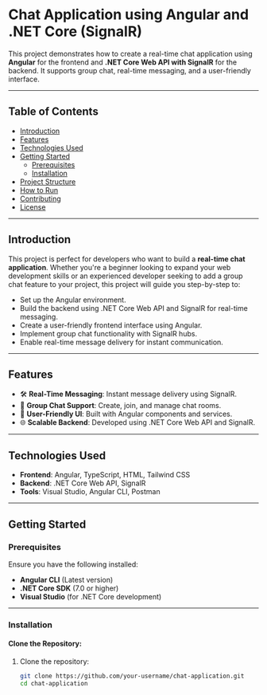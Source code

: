 # Chat Application using Angular and .NET Core (SignalR)

This project demonstrates how to create a real-time chat application using **Angular** for the frontend and **.NET Core Web API with SignalR** for the backend. It supports group chat, real-time messaging, and a user-friendly interface.

---

## Table of Contents
- [Introduction](#introduction)
- [Features](#features)
- [Technologies Used](#technologies-used)
- [Getting Started](#getting-started)
  - [Prerequisites](#prerequisites)
  - [Installation](#installation)
- [Project Structure](#project-structure)
- [How to Run](#how-to-run)
- [Contributing](#contributing)
- [License](#license)

---

## Introduction

This project is perfect for developers who want to build a **real-time chat application**. Whether you're a beginner looking to expand your web development skills or an experienced developer seeking to add a group chat feature to your project, this project will guide you step-by-step to:

- Set up the Angular environment.
- Build the backend using .NET Core Web API and SignalR for real-time messaging.
- Create a user-friendly frontend interface using Angular.
- Implement group chat functionality with SignalR hubs.
- Enable real-time message delivery for instant communication.

---

## Features

- 🛠 **Real-Time Messaging**: Instant message delivery using SignalR.
- 👥 **Group Chat Support**: Create, join, and manage chat rooms.
- 🎨 **User-Friendly UI**: Built with Angular components and services.
- 🌐 **Scalable Backend**: Developed using .NET Core Web API and SignalR.

---

## Technologies Used

- **Frontend**: Angular, TypeScript, HTML, Tailwind CSS
- **Backend**: .NET Core Web API, SignalR
- **Tools**: Visual Studio, Angular CLI, Postman

---

## Getting Started

### Prerequisites

Ensure you have the following installed:
- **Angular CLI** (Latest version)
- **.NET Core SDK** (7.0 or higher)
- **Visual Studio** (for .NET Core development)

---

### Installation

#### Clone the Repository:
1. Clone the repository:
   ```bash
   git clone https://github.com/your-username/chat-application.git
   cd chat-application
